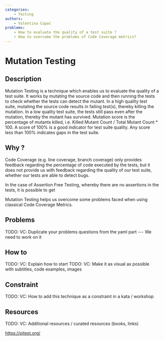 ```yaml
---
categories:
    - Testing
authors:
    - Valentina Cupać
problems: 
    - How to evaluate the quality of a test suite ?
    - How to overcome the problems of Code Coverage metrics?
---
```


# Mutation Testing
## Description

Mutation Testing is a technique which enables us to evaluate the quality of a test suite. It works by mutating the source code and then running the tests to check whether the tests can detect the mutant. In a high quality test suite, mutating the source code results in failing test(s), thereby killing the mutation. In a low quality test suite, the tests still pass even after the mutation, thereby the mutant has survived. Mutation score is the percentage of mutants killed, i.e. Killed Mutant Count / Total Mutant Count * 100. A score of 100% is a good indicator for test suite quality. Any score less than 100% indicates gaps in the test suite.

## Why ?

Code Coverage (e.g. line coverage, branch coverage) only provides feedback regarding the percentage of code executed by the tests, but it does not provide us with feedback regarding the quality of our test suite, whether our tests are able to detect bugs.

In the case of Assertion Free Testing, whereby there are no assertions in the tests, it is possible to get 

Mutation Testing helps us overcome some problems faced when using classical Code Coverage Metrics. 


## Problems
TODO: VC: Duplicate your problems questions from the yaml part --- We need to work on it

## How to
TODO: VC: Explain how to start
TODO: VC: Make it as visual as possible with subtitles, code examples, images

## Constraint
TODO: VC: How to add this technique as a constraint in a kata / workshop

## Resources
TODO: VC: Additional resources / curated resources (books, links)

https://pitest.org/